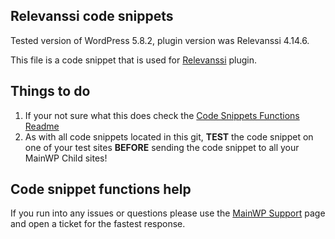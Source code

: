 ## Relevanssi code snippets

Tested version of WordPress 5.8.2, plugin version was Relevanssi 4.14.6.

This file is a code snippet that is used for [Relevanssi](https://wordpress.org/plugins/relevanssi/) plugin. 

## Things to do

1. If your not sure what this does check the [Code Snippets Functions Readme](https://github.com/mainwp/Code-Snippets-Functions/blob/master/README.md)
2. As with all code snippets located in this git, **TEST** the code snippet on one of your test sites **BEFORE** sending the code snippet to all your MainWP Child sites!

## Code snippet functions help

If you run into any issues or questions please use the [MainWP Support](https://mainwp.com/support/) page and open a ticket for the fastest response.
